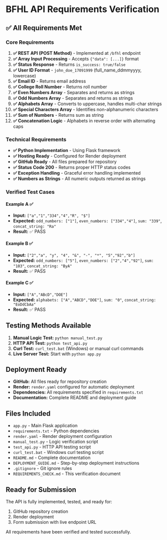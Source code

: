# BFHL API Requirements Verification

## ✅ All Requirements Met

### Core Requirements
1. **✅ REST API (POST Method)** - Implemented at `/bfhl` endpoint
2. **✅ Array Input Processing** - Accepts `{"data": [...]}` format
3. **✅ Status Response** - Returns `is_success: true/false`
4. **✅ User ID Format** - `john_doe_17091999` (full_name_ddmmyyyy, lowercase)
5. **✅ Email ID** - Returns email address
6. **✅ College Roll Number** - Returns roll number
7. **✅ Even Numbers Array** - Separates and returns as strings
8. **✅ Odd Numbers Array** - Separates and returns as strings
9. **✅ Alphabets Array** - Converts to uppercase, handles multi-char strings
10. **✅ Special Characters Array** - Identifies non-alphanumeric characters
11. **✅ Sum of Numbers** - Returns sum as string
12. **✅ Concatenation Logic** - Alphabets in reverse order with alternating caps

### Technical Requirements
- **✅ Python Implementation** - Using Flask framework
- **✅ Hosting Ready** - Configured for Render deployment
- **✅ GitHub Ready** - All files prepared for repository
- **✅ Status Code 200** - Returns proper HTTP status codes
- **✅ Exception Handling** - Graceful error handling implemented
- **✅ Numbers as Strings** - All numeric outputs returned as strings

### Verified Test Cases

#### Example A ✅
- **Input:** `["a","1","334","4","R", "$"]`
- **Expected:** `odd_numbers: ["1"]`, `even_numbers: ["334","4"]`, `sum: "339"`, `concat_string: "Ra"`
- **Result:** ✅ PASS

#### Example B ✅
- **Input:** `["2","a", "y", "4", "&", "-", "*", "5","92","b"]`
- **Expected:** `odd_numbers: ["5"]`, `even_numbers: ["2","4","92"]`, `sum: "103"`, `concat_string: "ByA"`
- **Result:** ✅ PASS

#### Example C ✅
- **Input:** `["A","ABcD","DOE"]`
- **Expected:** `alphabets: ["A","ABCD","DOE"]`, `sum: "0"`, `concat_string: "EoDdCbAa"`
- **Result:** ✅ PASS

## Testing Methods Available

1. **Manual Logic Test:** `python manual_test.py`
2. **HTTP API Test:** `python test_api.py`
3. **Curl Test:** `curl_test.bat` (Windows) or manual curl commands
4. **Live Server Test:** Start with `python app.py`

## Deployment Ready

- **GitHub:** All files ready for repository creation
- **Render:** `render.yaml` configured for automatic deployment
- **Dependencies:** All requirements specified in `requirements.txt`
- **Documentation:** Complete README and deployment guide

## Files Included

- `app.py` - Main Flask application
- `requirements.txt` - Python dependencies
- `render.yaml` - Render deployment configuration
- `manual_test.py` - Logic verification script
- `test_api.py` - HTTP API testing script
- `curl_test.bat` - Windows curl testing script
- `README.md` - Complete documentation
- `DEPLOYMENT_GUIDE.md` - Step-by-step deployment instructions
- `.gitignore` - Git ignore rules
- `REQUIREMENTS_CHECK.md` - This verification document

## Ready for Submission

The API is fully implemented, tested, and ready for:
1. GitHub repository creation
2. Render deployment
3. Form submission with live endpoint URL

All requirements have been verified and tested successfully.